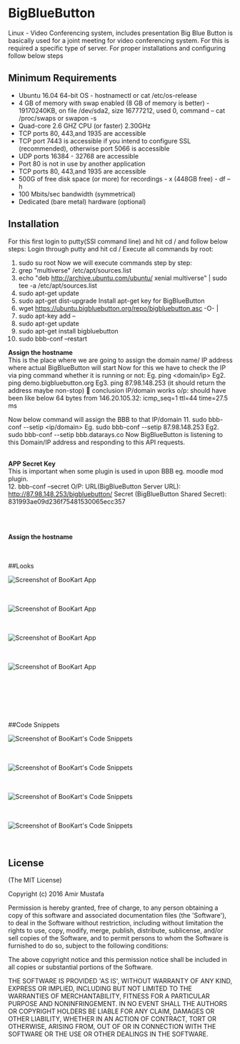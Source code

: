 # BigBlueButton
Linux - Video Conferencing system, includes presentation
Big Blue Button is basically used for a joint meeting for video conferencing system. For this is required a specific type of server. For proper installations and configuring follow below steps


## Minimum Requirements
- Ubuntu 16.04 64-bit OS   	- hostnamectl or cat /etc/os-release
- 4 GB of memory with swap enabled (8 GB of memory is better) - 19170240KB,  on file /dev/sda2, size 16777212, used 0, command – cat /proc/swaps or swapon -s
- Quad-core 2.6 GHZ CPU (or faster)  2.30GHz
- TCP ports 80, 443,and 1935 are accessible
- TCP port 7443 is accessible if you intend to configure SSL (recommended), otherwise port 5066 is accessible
- UDP ports 16384 - 32768 are accessible
- Port 80 is not in use by another application
- TCP ports 80, 443,and 1935 are accessible
- 500G of free disk space (or more) for recordings     - x (448GB free)      - df –h
- 100 Mbits/sec bandwidth (symmetrical)
- Dedicated (bare metal) hardware (optional)

## Installation

For this first login to putty(SSl command line) and hit cd / and follow below steps:
Login through putty and hit cd /
Execute all commands by root:
1.	sudo su root 
Now we will execute commands step by step:
2. grep "multiverse" /etc/apt/sources.list
3. echo "deb http://archive.ubuntu.com/ubuntu/ xenial multiverse" | sudo tee -a /etc/apt/sources.list
4. sudo apt-get update
5. sudo apt-get dist-upgrade
   Install apt-get key for BigBlueButton
6. wget https://ubuntu.bigbluebutton.org/repo/bigbluebutton.asc -O- |
7. sudo apt-key add –
8. sudo apt-get update
9. sudo apt-get install bigbluebutton
10. sudo bbb-conf –restart

<b>Assign the hostname</b><br>
This is the place where we are going to assign the domain name/ IP address where actual BigBlueButton will start
Now for this we have to check the IP via ping command whether it is running or not:
Eg. ping <domain/ip>
Eg2. ping demo.bigbluebutton.org
Eg3. ping 87.98.148.253 (it should return the address maybe non-stop)  conclusion           IP/domain works 
o/p: should have been like below
64 bytes from 146.20.105.32: icmp_seq=1 ttl=44 time=27.5 ms

Now below command will assign the BBB to that IP/domain
11. sudo bbb-conf --setip <ip/domain>
Eg. sudo bbb-conf --setip 87.98.148.253
Eg2. sudo bbb-conf --setip bbb.datarays.co
Now BigBlueButton is listening to this Domain/IP address and responding to this API requests.
<br><br>

<b>APP Secret Key</b><br>
This is important when some plugin is used in upon BBB eg. moodle mod plugin.<br>
12.	bbb-conf –secret
O/P:
URL(BigBlueButton Server URL): http://87.98.148.253/bigbluebutton/
Secret (BigBlueButton Shared Secret):  831993ae09d236f75481530065ecc357

<br><br>

<b>Assign the hostname</b><br>
<br><br>

##Looks

![Screenshot of BooKart App](https://cloud.githubusercontent.com/assets/15896579/21071612/ce307c80-becb-11e6-9ea7-8464aef1e85d.PNG?raw=true "Screenshot of BooKart App")
<br/><br/><br/>

![Screenshot of BooKart App](https://cloud.githubusercontent.com/assets/15896579/21071613/ce5827a8-becb-11e6-9109-de309d5c130f.PNG?raw=true "Screenshot of BooKart App")
<br/><br/><br/>

![Screenshot of BooKart App](https://cloud.githubusercontent.com/assets/15896579/21071614/ce5f526c-becb-11e6-8da8-53a898fd4077.PNG?raw=true "Screenshot of BooKart App")
<br/><br/><br/>

![Screenshot of BooKart App](https://cloud.githubusercontent.com/assets/15896579/21071607/ce23a2a8-becb-11e6-84e5-a55334f3f57e.PNG?raw=true "Screenshot of BooKart App")
<br/><br/><br/>

<br/><br/><br/>

##Code Snippets

![Screenshot of BooKart's Code Snippets](https://cloud.githubusercontent.com/assets/15896579/21071608/ce2abd40-becb-11e6-8218-9bc9667be456.png?raw=true "Screenshot of BooKart's Code Snippets")
<br/><br/><br/>

![Screenshot of BooKart's Code Snippets](https://cloud.githubusercontent.com/assets/15896579/21071609/ce2b6a74-becb-11e6-8159-01a23072f41c.png?raw=true "Screenshot of BooKart's Code Snippets")
<br/><br/><br/>

![Screenshot of BooKart's Code Snippets](https://cloud.githubusercontent.com/assets/15896579/21071610/ce2c1ef6-becb-11e6-9272-fa44bfa3e5d5.png?raw=true "Screenshot of BooKart's Code Snippets")
<br/><br/><br/>

![Screenshot of BooKart's Code Snippets](https://cloud.githubusercontent.com/assets/15896579/21071611/ce2ce44e-becb-11e6-9850-348cfe9e7144.png?raw=true "Screenshot of BooKart's Code Snippets")
<br/><br/><br/>

## License

(The MIT License)

Copyright (c) 2016 Amir Mustafa

Permission is hereby granted, free of charge, to any person obtaining
a copy of this software and associated documentation files (the
'Software'), to deal in the Software without restriction, including
without limitation the rights to use, copy, modify, merge, publish,
distribute, sublicense, and/or sell copies of the Software, and to
permit persons to whom the Software is furnished to do so, subject to
the following conditions:

The above copyright notice and this permission notice shall be
included in all copies or substantial portions of the Software.

THE SOFTWARE IS PROVIDED 'AS IS', WITHOUT WARRANTY OF ANY KIND,
EXPRESS OR IMPLIED, INCLUDING BUT NOT LIMITED TO THE WARRANTIES OF
MERCHANTABILITY, FITNESS FOR A PARTICULAR PURPOSE AND NONINFRINGEMENT.
IN NO EVENT SHALL THE AUTHORS OR COPYRIGHT HOLDERS BE LIABLE FOR ANY
CLAIM, DAMAGES OR OTHER LIABILITY, WHETHER IN AN ACTION OF CONTRACT,
TORT OR OTHERWISE, ARISING FROM, OUT OF OR IN CONNECTION WITH THE
SOFTWARE OR THE USE OR OTHER DEALINGS IN THE SOFTWARE.


